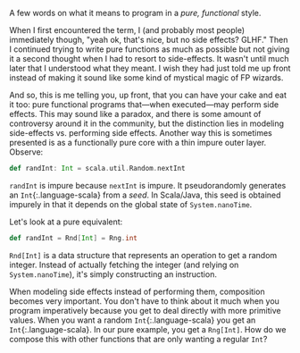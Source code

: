 A few words on what it means to program in a *pure, functional* style.

When I first encountered the term, I (and probably most people) immediately
though, "yeah ok, that's nice, but no side effects? <abbr>GLHF</abbr>." Then I
continued trying to write pure functions as much as possible but not giving it a
second thought when I had to resort to side-effects. It wasn't until much later
that I understood what they meant. I wish they had just told me up front instead
of making it sound like some kind of mystical magic of FP wizards.

And so, this is me telling you, up front, that you can have your cake and eat it
too: pure functional programs that—when executed—may perform side effects. This
may sound like a paradox, and there is some amount of controversy around it in
the community, but the distinction lies in modeling side-effects vs. performing
side effects. Another way this is sometimes presented is as a functionally pure
core with a thin impure outer layer. Observe:

```scala
def randInt: Int = scala.util.Random.nextInt
```

`randInt` is impure because `nextInt` is impure. It pseudorandomly generates an
`Int`{:.language-scala} from a *seed*. In Scala/Java, this seed is obtained
impurely in that it depends on the global state of `System.nanoTime`.

Let's look at a pure equivalent:

```scala
def randInt = Rnd[Int] = Rng.int
```

`Rnd[Int]` is a data structure that represents an operation to get a random
integer. Instead of actually fetching the integer (and relying on
`System.nanoTime`), it's simply constructing an instruction.

When modeling side effects instead of performing them, composition becomes very
important. You don't have to think about it much when you program imperatively
because you get to deal directly with more primitive values. When you want a
random `Int`{:.language-scala} you get an `Int`{:.language-scala}. In our pure
example, you get a `Rng[Int]`. How do we compose this with other functions that
are only wanting a regular `Int`?
